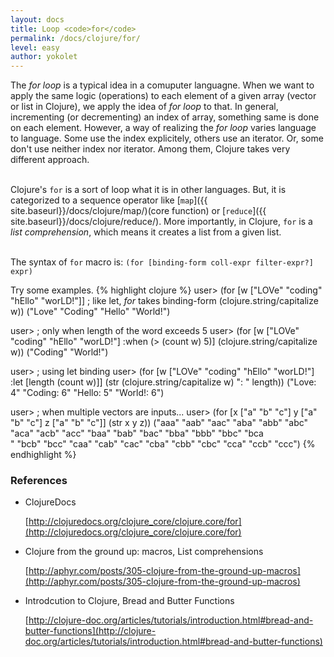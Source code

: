 ```yaml
---
layout: docs
title: Loop <code>for</code>
permalink: /docs/clojure/for/
level: easy
author: yokolet
---
```


The *for loop* is a typical idea in a comuputer languagne.
When we want to apply the same logic (operations) to each element of a given array (vector or list in Clojure),
we apply the idea of *for loop* to that.
In general, incrementing (or decrementing) an index of array, something same is done on each element.
However, a way of realizing the *for loop* varies language to language.
Some use the index explicitely, others use an iterator.
Or, some don't use neither index nor iterator.
Among them, Clojure takes very different approach.
<br/><br/>

Clojure's `for` is a sort of loop what it is in other languages.
But, it is categorized to a sequence operator like
[`map`]({{ site.baseurl}}/docs/clojure/map/)(core function) or
[`reduce`]({{ site.baseurl}}/docs/clojure/reduce/).
More importantly, in Clojure, `for` is a *list comprehension*, which means it creates a list from a given list. 
<br/><br/>

The syntax of `for` macro is:
`(for [binding-form coll-expr filter-expr?] expr)`

Try some examples.
{% highlight clojure %}
user> (for [w ["LOVe" "coding" "hEllo" "worLD!"]]  ; like let, *for* takes binding-form
           (clojure.string/capitalize w))
("Love" "Coding" "Hello" "World!")

user> ; only when length of the word exceeds 5
user> (for [w ["LOVe" "coding" "hEllo" "worLD!"] :when (> (count w) 5)]
           (clojure.string/capitalize w))
("Coding" "World!")

user> ; using let binding
user> (for [w ["LOVe" "coding" "hEllo" "worLD!"] :let [length (count w)]]
           (str (clojure.string/capitalize w) ": " length))
("Love: 4" "Coding: 6" "Hello: 5" "World!: 6")

user> ; when multiple vectors are inputs...
user> (for [x ["a" "b" "c"]
              y ["a" "b" "c"]
              z ["a" "b" "c"]]
           (str x y z))
("aaa" "aab" "aac" "aba" "abb" "abc" "aca" "acb" "acc" "baa" "bab" "bac" "bba" "bbb" "bbc" "bca\
" "bcb" "bcc" "caa" "cab" "cac" "cba" "cbb" "cbc" "cca" "ccb" "ccc")
{% endhighlight %}


### References

- ClojureDocs

    [http://clojuredocs.org/clojure_core/clojure.core/for](http://clojuredocs.org/clojure_core/clojure.core/for)

- Clojure from the ground up: macros, List comprehensions

    [http://aphyr.com/posts/305-clojure-from-the-ground-up-macros](http://aphyr.com/posts/305-clojure-from-the-ground-up-macros)

- Introdcution to Clojure, Bread and Butter Functions

    [http://clojure-doc.org/articles/tutorials/introduction.html#bread-and-butter-functions](http://clojure-doc.org/articles/tutorials/introduction.html#bread-and-butter-functions)